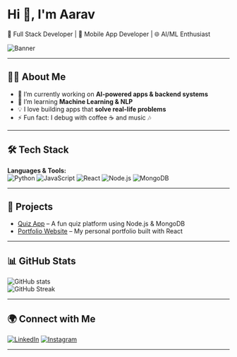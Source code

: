 # Hi 👋, I'm Aarav  
🚀 Full Stack Developer | 📱 Mobile App Developer | 🌐 AI/ML Enthusiast  

![Banner](https://raw.githubusercontent.com/YOUR_USERNAME/YOUR_USERNAME/main/banner.png)

---

## 👨‍💻 About Me
- 🔭 I’m currently working on **AI-powered apps & backend systems**  
- 🌱 I’m learning **Machine Learning & NLP**  
- 💡 I love building apps that **solve real-life problems**  
- ⚡ Fun fact: I debug with coffee ☕ and music 🎶  

---

## 🛠️ Tech Stack
**Languages & Tools:**  
![Python](https://img.shields.io/badge/-Python-3776AB?style=flat&logo=python&logoColor=white)
![JavaScript](https://img.shields.io/badge/-JavaScript-F7DF1E?style=flat&logo=javascript&logoColor=black)
![React](https://img.shields.io/badge/-React-61DAFB?style=flat&logo=react&logoColor=black)
![Node.js](https://img.shields.io/badge/-Node.js-339933?style=flat&logo=nodedotjs&logoColor=white)
![MongoDB](https://img.shields.io/badge/-MongoDB-47A248?style=flat&logo=mongodb&logoColor=white)

---

## 🚀 Projects
- [Quiz App](https://github.com/YOUR_USERNAME/quiz-app) – A fun quiz platform using Node.js & MongoDB  
- [Portfolio Website](https://yourportfolio.com) – My personal portfolio built with React  

---

## 📊 GitHub Stats
![GitHub stats](https://github-readme-stats.vercel.app/api?username=YOUR_USERNAME&show_icons=true&theme=radical)  
![GitHub Streak](https://github-readme-streak-stats.herokuapp.com/?user=YOUR_USERNAME&theme=radical)

---

## 🌍 Connect with Me
[![LinkedIn](https://img.shields.io/badge/-LinkedIn-0A66C2?style=flat&logo=linkedin&logoColor=white)](https://linkedin.com/in/yourid)
[![Instagram](https://img.shields.io/badge/-Instagram-E4405F?style=flat&logo=instagram&logoColor=white)](https://instagram.com/yourid)

---
